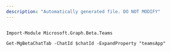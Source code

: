 ```yaml
---
description: "Automatically generated file. DO NOT MODIFY"
---
```


```powershellv2

Import-Module Microsoft.Graph.Beta.Teams

Get-MgBetaChatTab -ChatId $chatId -ExpandProperty "teamsApp" 

```